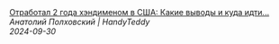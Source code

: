 <!--2024-09-30 15:00:07-->
<div class="yb">
  <a class="nodecor" href="/index.html?rabota/otrabotal_2_goda_hendimenom_v_ssha_kakie_vyvody_i_kuda_idti_dalshe">
    <img class="preview" data-videoid="6-_xYbSOSYs" src="https://i3.ytimg.com/vi/6-_xYbSOSYs/hqdefault.jpg" align="middle" alt="">
  </a>
  <div class="inlbl text">
    <a class="nodecor" href="/index.html?rabota/otrabotal_2_goda_hendimenom_v_ssha_kakie_vyvody_i_kuda_idti_dalshe">Отработал 2 года хэндименом в США: Какие выводы и куда идти...</a><br>
    <i class="smaller2">Анатолий Полховский | HandyTeddy </i><br>
    <i class="smaller3">2024-09-30</i>
  </div>
</div>
